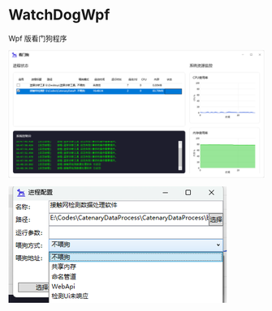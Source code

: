 # WatchDogWpf
Wpf 版看门狗程序

![image-20250123165127971](./README.assets/image-20250123165127971.png)

![image-20250123165222473](./README.assets/image-20250123165222473.png)
